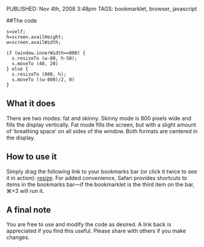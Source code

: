 PUBLISHED: Nov 4th, 2008 3:48pm
TAGS: bookmarklet, browser, javascript

##The code

    s=self;
    h=screen.availHeight;
    w=screen.availWidth;

    if (window.innerWidth==800) {
      s.resizeTo (w-80, h-50);
      s.moveTo (40, 20)
    } else {
      s.resizeTo (800, h);
      s.moveTo ((w-800)/2, 0)
    }

## What it does

There are two modes: fat and skinny. Skinny mode is 800 pixels wide and fills the display vertically. Fat mode fills the screen, but with a slight amount of ‘breathing space’ on all sides of the window. Both formats are centered in the display.

## How to use it

Simply drag the following link to your bookmarks bar (or click it twice to see it in action): [resize](javascript:s=self;h=screen.availHeight;w=screen.availWidth;if(window.innerWidth==800){s.resizeTo(w-80,h-50);s.moveTo(40,20)}else{s.resizeTo(800,h);s.moveTo((w-800)/2,0)}). For added convenience, Safari provides shortcuts to items in the bookmarks bar—if the bookmarklet is the third item on the bar, ⌘+3 will run it.

## A final note

You are free to use and modify the code as desired. A link back is appreciated if you find this useful. Please share with others if you make changes.

